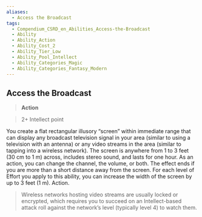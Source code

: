 ```yaml
---
aliases:
  - Access the Broadcast
tags:
  - Compendium_CSRD_en_Abilities_Access-the-Broadcast
  - Ability
  - Ability_Action
  - Ability_Cost_2
  - Ability_Tier_Low
  - Ability_Pool_Intellect
  - Ability_Categories_Magic
  - Ability_Categories_Fantasy_Modern
---
```

  
    
## Access the Broadcast  
>**Action**    
>2+ Intellect point  
  
You create a flat rectangular illusory “screen” within immediate range that can display any broadcast television signal in your area (similar to using a television with an antenna) or any video streams in the area (similar to tapping into a wireless network). The screen is anywhere from 1 to 3 feet (30 cm to 1 m) across, includes stereo sound, and lasts for one hour. As an action, you can change the channel, the volume, or both. The effect ends if you are more than a short distance away from the screen. For each level of Effort you apply to this ability, you can increase the width of the screen by up to 3 feet (1 m). Action.  
  
>Wireless networks hosting video streams are usually locked or encrypted, which requires you to succeed on an Intellect-based attack roll against the network’s level (typically level 4) to watch them.  
